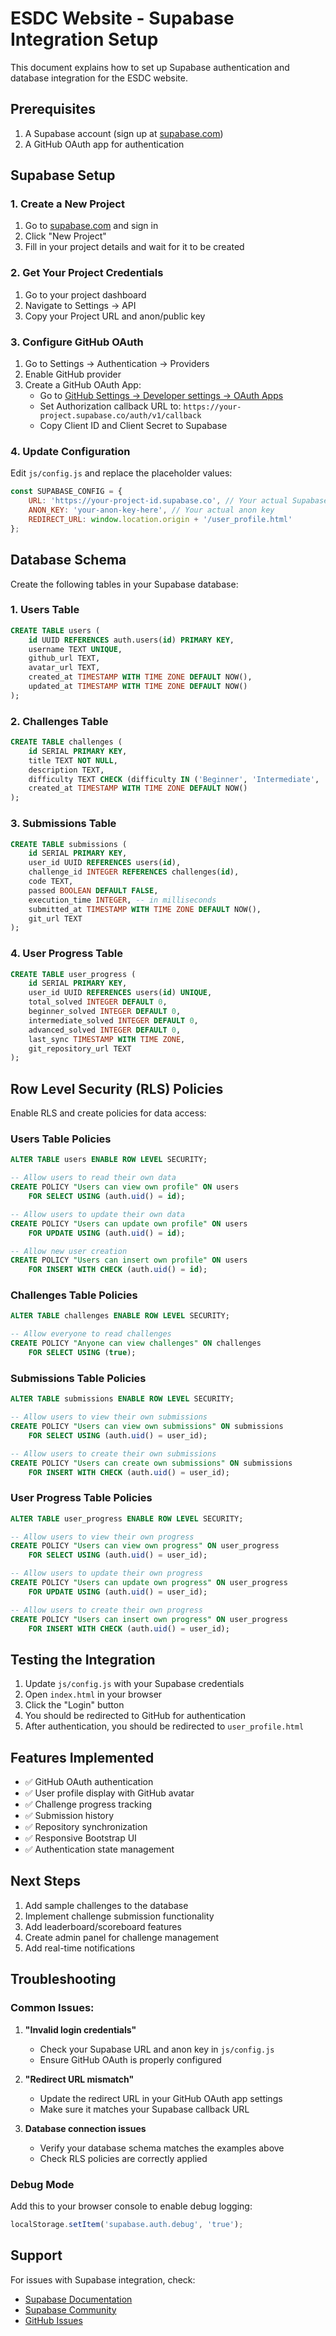 # ESDC Website - Supabase Integration Setup

This document explains how to set up Supabase authentication and database integration for the ESDC website.

## Prerequisites

1. A Supabase account (sign up at [supabase.com](https://supabase.com))
2. A GitHub OAuth app for authentication

## Supabase Setup

### 1. Create a New Project

1. Go to [supabase.com](https://supabase.com) and sign in
2. Click "New Project"
3. Fill in your project details and wait for it to be created

### 2. Get Your Project Credentials

1. Go to your project dashboard
2. Navigate to Settings → API
3. Copy your Project URL and anon/public key

### 3. Configure GitHub OAuth

1. Go to Settings → Authentication → Providers
2. Enable GitHub provider
3. Create a GitHub OAuth App:
   - Go to [GitHub Settings → Developer settings → OAuth Apps](https://github.com/settings/applications/new)
   - Set Authorization callback URL to: `https://your-project.supabase.co/auth/v1/callback`
   - Copy Client ID and Client Secret to Supabase

### 4. Update Configuration

Edit `js/config.js` and replace the placeholder values:

```javascript
const SUPABASE_CONFIG = {
    URL: 'https://your-project-id.supabase.co', // Your actual Supabase URL
    ANON_KEY: 'your-anon-key-here', // Your actual anon key
    REDIRECT_URL: window.location.origin + '/user_profile.html'
};
```

## Database Schema

Create the following tables in your Supabase database:

### 1. Users Table
```sql
CREATE TABLE users (
    id UUID REFERENCES auth.users(id) PRIMARY KEY,
    username TEXT UNIQUE,
    github_url TEXT,
    avatar_url TEXT,
    created_at TIMESTAMP WITH TIME ZONE DEFAULT NOW(),
    updated_at TIMESTAMP WITH TIME ZONE DEFAULT NOW()
);
```

### 2. Challenges Table
```sql
CREATE TABLE challenges (
    id SERIAL PRIMARY KEY,
    title TEXT NOT NULL,
    description TEXT,
    difficulty TEXT CHECK (difficulty IN ('Beginner', 'Intermediate', 'Advanced')),
    created_at TIMESTAMP WITH TIME ZONE DEFAULT NOW()
);
```

### 3. Submissions Table
```sql
CREATE TABLE submissions (
    id SERIAL PRIMARY KEY,
    user_id UUID REFERENCES users(id),
    challenge_id INTEGER REFERENCES challenges(id),
    code TEXT,
    passed BOOLEAN DEFAULT FALSE,
    execution_time INTEGER, -- in milliseconds
    submitted_at TIMESTAMP WITH TIME ZONE DEFAULT NOW(),
    git_url TEXT
);
```

### 4. User Progress Table
```sql
CREATE TABLE user_progress (
    id SERIAL PRIMARY KEY,
    user_id UUID REFERENCES users(id) UNIQUE,
    total_solved INTEGER DEFAULT 0,
    beginner_solved INTEGER DEFAULT 0,
    intermediate_solved INTEGER DEFAULT 0,
    advanced_solved INTEGER DEFAULT 0,
    last_sync TIMESTAMP WITH TIME ZONE,
    git_repository_url TEXT
);
```

## Row Level Security (RLS) Policies

Enable RLS and create policies for data access:

### Users Table Policies
```sql
ALTER TABLE users ENABLE ROW LEVEL SECURITY;

-- Allow users to read their own data
CREATE POLICY "Users can view own profile" ON users
    FOR SELECT USING (auth.uid() = id);

-- Allow users to update their own data
CREATE POLICY "Users can update own profile" ON users
    FOR UPDATE USING (auth.uid() = id);

-- Allow new user creation
CREATE POLICY "Users can insert own profile" ON users
    FOR INSERT WITH CHECK (auth.uid() = id);
```

### Challenges Table Policies
```sql
ALTER TABLE challenges ENABLE ROW LEVEL SECURITY;

-- Allow everyone to read challenges
CREATE POLICY "Anyone can view challenges" ON challenges
    FOR SELECT USING (true);
```

### Submissions Table Policies
```sql
ALTER TABLE submissions ENABLE ROW LEVEL SECURITY;

-- Allow users to view their own submissions
CREATE POLICY "Users can view own submissions" ON submissions
    FOR SELECT USING (auth.uid() = user_id);

-- Allow users to create their own submissions
CREATE POLICY "Users can create own submissions" ON submissions
    FOR INSERT WITH CHECK (auth.uid() = user_id);
```

### User Progress Table Policies
```sql
ALTER TABLE user_progress ENABLE ROW LEVEL SECURITY;

-- Allow users to view their own progress
CREATE POLICY "Users can view own progress" ON user_progress
    FOR SELECT USING (auth.uid() = user_id);

-- Allow users to update their own progress
CREATE POLICY "Users can update own progress" ON user_progress
    FOR UPDATE USING (auth.uid() = user_id);

-- Allow users to create their own progress
CREATE POLICY "Users can insert own progress" ON user_progress
    FOR INSERT WITH CHECK (auth.uid() = user_id);
```

## Testing the Integration

1. Update `js/config.js` with your Supabase credentials
2. Open `index.html` in your browser
3. Click the "Login" button
4. You should be redirected to GitHub for authentication
5. After authentication, you should be redirected to `user_profile.html`

## Features Implemented

- ✅ GitHub OAuth authentication
- ✅ User profile display with GitHub avatar
- ✅ Challenge progress tracking
- ✅ Submission history
- ✅ Repository synchronization
- ✅ Responsive Bootstrap UI
- ✅ Authentication state management

## Next Steps

1. Add sample challenges to the database
2. Implement challenge submission functionality
3. Add leaderboard/scoreboard features
4. Create admin panel for challenge management
5. Add real-time notifications

## Troubleshooting

### Common Issues:

1. **"Invalid login credentials"**
   - Check your Supabase URL and anon key in `js/config.js`
   - Ensure GitHub OAuth is properly configured

2. **"Redirect URL mismatch"**
   - Update the redirect URL in your GitHub OAuth app settings
   - Make sure it matches your Supabase callback URL

3. **Database connection issues**
   - Verify your database schema matches the examples above
   - Check RLS policies are correctly applied

### Debug Mode

Add this to your browser console to enable debug logging:

```javascript
localStorage.setItem('supabase.auth.debug', 'true');
```

## Support

For issues with Supabase integration, check:
- [Supabase Documentation](https://supabase.com/docs)
- [Supabase Community](https://supabase.com/community)
- [GitHub Issues](https://github.com/supabase/supabase/issues)